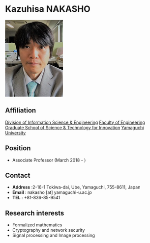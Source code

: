 Kazuhisa NAKASHO
======================
![](nakasho.jpg)

Affiliation
---------------------
[Division of Information Science & Engineering](http://www.csse.yamaguchi-u.ac.jp/)
[Faculty of Engineering](http://www.eng.yamaguchi-u.ac.jp/)
[Graduate School of Science & Technology for Innovation](http://www.gsti.yamaguchi-u.ac.jp/)
[Yamaguchi University](http://www.yamaguchi-u.ac.jp/)

Position
---------------------
- Associate Professor (March 2018 - )

Contact
----------------------
- **Address** :2-16-1 Tokiwa-dai, Ube, Yamaguchi, 755-8611, Japan
- **Email** :  nakasho [at] yamaguchi-u.ac.jp
- **TEL** : +81-836-85-9541

Research interests
----------------------
- Formalized mathematics
- Cryptography and network security
- Signal processing and Image processing
